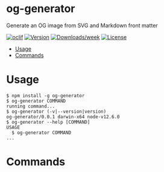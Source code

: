 og-generator
============

Generate an OG image from SVG and Markdown front matter

[![oclif](https://img.shields.io/badge/cli-oclif-brightgreen.svg)](https://oclif.io)
[![Version](https://img.shields.io/npm/v/og-generator.svg)](https://npmjs.org/package/og-generator)
[![Downloads/week](https://img.shields.io/npm/dw/og-generator.svg)](https://npmjs.org/package/og-generator)
[![License](https://img.shields.io/npm/l/og-generator.svg)](https://github.com/jh3y/personal-site/blob/master/package.json)

<!-- toc -->
* [Usage](#usage)
* [Commands](#commands)
<!-- tocstop -->
# Usage
<!-- usage -->
```sh-session
$ npm install -g og-generator
$ og-generator COMMAND
running command...
$ og-generator (-v|--version|version)
og-generator/0.0.1 darwin-x64 node-v12.6.0
$ og-generator --help [COMMAND]
USAGE
  $ og-generator COMMAND
...
```
<!-- usagestop -->
# Commands
<!-- commands -->

<!-- commandsstop -->
